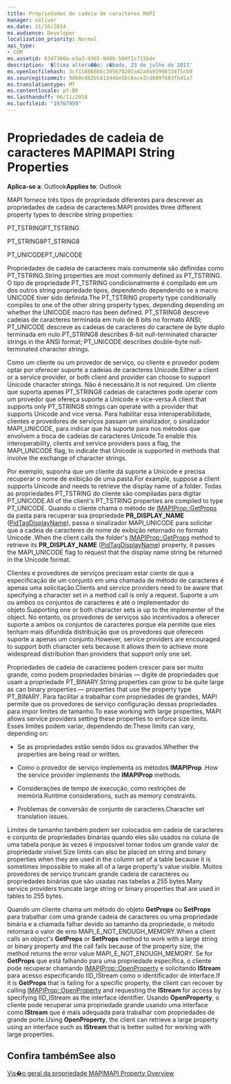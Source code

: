 ```yaml
---
title: Propriedades de cadeia de caracteres MAPI
manager: soliver
ms.date: 11/16/2014
ms.audience: Developer
localization_priority: Normal
api_type:
- COM
ms.assetid: 63d7360a-e3a3-4365-9d46-50df1c715bde
description: '�ltima altera��o: s�bado, 23 de julho de 2011'
ms.openlocfilehash: 3cf118866bbc305678201a42a9a91998334f5cb0
ms.sourcegitcommit: 9d60cd82b5413446e5bc8ace2cd689f683fb41a7
ms.translationtype: MT
ms.contentlocale: pt-BR
ms.lasthandoff: 06/11/2018
ms.locfileid: "19767959"
---
```

# <a name="mapi-string-properties"></a><span data-ttu-id="75a71-103">Propriedades de cadeia de caracteres MAPI</span><span class="sxs-lookup"><span data-stu-id="75a71-103">MAPI String Properties</span></span>

  
  
<span data-ttu-id="75a71-104">**Aplica-se a**: Outlook</span><span class="sxs-lookup"><span data-stu-id="75a71-104">**Applies to**: Outlook</span></span> 
  
<span data-ttu-id="75a71-105">MAPI fornece três tipos de propriedade diferentes para descrever as propriedades de cadeia de caracteres:</span><span class="sxs-lookup"><span data-stu-id="75a71-105">MAPI provides three different property types to describe string properties:</span></span>
  
<span data-ttu-id="75a71-106">PT_TSTRING</span><span class="sxs-lookup"><span data-stu-id="75a71-106">PT_TSTRING</span></span>
  
<span data-ttu-id="75a71-107">PT_STRING8</span><span class="sxs-lookup"><span data-stu-id="75a71-107">PT_STRING8</span></span>
  
<span data-ttu-id="75a71-108">PT_UNICODE</span><span class="sxs-lookup"><span data-stu-id="75a71-108">PT_UNICODE</span></span>
  
<span data-ttu-id="75a71-109">Propriedades de cadeia de caracteres mais comumente são definidas como PT_TSTRING.</span><span class="sxs-lookup"><span data-stu-id="75a71-109">String properties are most commonly defined as PT_TSTRING.</span></span> <span data-ttu-id="75a71-110">O tipo de propriedade PT_TSTRING condicionalmente é compilado em um dos outros string propriedade tipos, dependendo dependendo se a macro UNICODE tiver sido definida.</span><span class="sxs-lookup"><span data-stu-id="75a71-110">The PT_TSTRING property type conditionally compiles to one of the other string property types, depending depending on whether the UNICODE macro has been defined.</span></span> <span data-ttu-id="75a71-111">PT_STRING8 descreve cadeias de caracteres terminada em nulo de 8 bits no formato ANSI; PT_UNICODE descreve as cadeias de caracteres do caractere de byte duplo terminada em nulo.</span><span class="sxs-lookup"><span data-stu-id="75a71-111">PT_STRING8 describes 8-bit null-terminated character strings in the ANSI format; PT_UNICODE describes double-byte null-terminated character strings.</span></span> 
  
<span data-ttu-id="75a71-112">Como um cliente ou um provedor de serviço, ou cliente e provedor podem optar por oferecer suporte a cadeias de caracteres Unicode.</span><span class="sxs-lookup"><span data-stu-id="75a71-112">Either a client or a service provider, or both client and provider can choose to support Unicode character strings.</span></span> <span data-ttu-id="75a71-113">Não é necessário.</span><span class="sxs-lookup"><span data-stu-id="75a71-113">It is not required.</span></span> <span data-ttu-id="75a71-114">Um cliente que suporta apenas PT_STRING8 cadeias de caracteres pode operar com um provedor que ofereça suporte a Unicode e vice-versa.</span><span class="sxs-lookup"><span data-stu-id="75a71-114">A client that supports only PT_STRING8 strings can operate with a provider that supports Unicode and vice versa.</span></span> <span data-ttu-id="75a71-115">Para habilitar essa interoperabilidade, clientes e provedores de serviços passam um sinalizador, o sinalizador MAPI_UNICODE, para indicar que há suporte para nos métodos que envolvem a troca de cadeias de caracteres Unicode.</span><span class="sxs-lookup"><span data-stu-id="75a71-115">To enable this interoperability, clients and service providers pass a flag, the MAPI_UNICODE flag, to indicate that Unicode is supported in methods that involve the exchange of character strings.</span></span> 
  
<span data-ttu-id="75a71-116">Por exemplo, suponha que um cliente dá suporte a Unicode e precisa recuperar o nome de exibição de uma pasta.</span><span class="sxs-lookup"><span data-stu-id="75a71-116">For example, suppose a client supports Unicode and needs to retrieve the display name of a folder.</span></span> <span data-ttu-id="75a71-117">Todas as propriedades PT_TSTRING do cliente são compiladas para digitar PT_UNICODE.</span><span class="sxs-lookup"><span data-stu-id="75a71-117">All of the client's PT_TSTRING properties are compiled to type PT_UNICODE.</span></span> <span data-ttu-id="75a71-118">Quando o cliente chama o método de [IMAPIProp::GetProps](imapiprop-getprops.md) da pasta para recuperar sua propriedade **PR_DISPLAY_NAME** ([PidTagDisplayName](pidtagdisplayname-canonical-property.md)), passa o sinalizador MAPI_UNICODE para solicitar que a cadeia de caracteres de nome de exibição retornado no formato Unicode .</span><span class="sxs-lookup"><span data-stu-id="75a71-118">When the client calls the folder's [IMAPIProp::GetProps](imapiprop-getprops.md) method to retrieve its **PR_DISPLAY_NAME** ([PidTagDisplayName](pidtagdisplayname-canonical-property.md)) property, it passes the MAPI_UNICODE flag to request that the display name string be returned in the Unicode format.</span></span> 
  
<span data-ttu-id="75a71-119">Clientes e provedores de serviços precisam estar ciente de que a especificação de um conjunto em uma chamada de método de caracteres é apenas uma solicitação.</span><span class="sxs-lookup"><span data-stu-id="75a71-119">Clients and service providers need to be aware that specifying a character set in a method call is only a request.</span></span> <span data-ttu-id="75a71-120">Suporte a um ou ambos os conjuntos de caracteres é até o implementador do objeto.</span><span class="sxs-lookup"><span data-stu-id="75a71-120">Supporting one or both character sets is up to the implementer of the object.</span></span> <span data-ttu-id="75a71-121">No entanto, os provedores de serviços são incentivados a oferecer suporte a ambos os conjuntos de caracteres porque ela permite que eles tenham mais difundida distribuição que os provedores que oferecem suporte a apenas um conjunto.</span><span class="sxs-lookup"><span data-stu-id="75a71-121">However, service providers are encouraged to support both character sets because it allows them to achieve more widespread distribution than providers that support only one set.</span></span> 
  
<span data-ttu-id="75a71-122">Propriedades de cadeia de caracteres podem crescer para ser muito grande, como podem propriedades binárias — digite de propriedades que usam a propriedade PT_BINARY.</span><span class="sxs-lookup"><span data-stu-id="75a71-122">String properties can grow to be quite large as can binary properties — properties that use the property type PT_BINARY.</span></span> <span data-ttu-id="75a71-123">Para facilitar a trabalhar com propriedades de grandes, MAPI permite que os provedores de serviço configuração dessas propriedades para impor limites de tamanho.</span><span class="sxs-lookup"><span data-stu-id="75a71-123">To ease working with large properties, MAPI allows service providers setting these properties to enforce size limits.</span></span> <span data-ttu-id="75a71-124">Esses limites podem variar, dependendo de:</span><span class="sxs-lookup"><span data-stu-id="75a71-124">These limits can vary, depending on:</span></span>
  
- <span data-ttu-id="75a71-125">Se as propriedades estão sendo lidos ou gravados.</span><span class="sxs-lookup"><span data-stu-id="75a71-125">Whether the properties are being read or written.</span></span>
    
- <span data-ttu-id="75a71-126">Como o provedor de serviço implementa os métodos **IMAPIProp** .</span><span class="sxs-lookup"><span data-stu-id="75a71-126">How the service provider implements the **IMAPIProp** methods.</span></span> 
    
- <span data-ttu-id="75a71-127">Considerações de tempo de execução, como restrições de memória.</span><span class="sxs-lookup"><span data-stu-id="75a71-127">Runtime considerations, such as memory constraints.</span></span>
    
- <span data-ttu-id="75a71-128">Problemas de conversão de conjunto de caracteres.</span><span class="sxs-lookup"><span data-stu-id="75a71-128">Character set translation issues.</span></span> 
    
<span data-ttu-id="75a71-129">Limites de tamanho também podem ser colocados em cadeia de caracteres e conjunto de propriedades binárias quando eles são usados na coluna de uma tabela porque às vezes é impossível tornar todos um grande valor de propriedade visível.</span><span class="sxs-lookup"><span data-stu-id="75a71-129">Size limits can also be placed on string and binary properties when they are used in the column set of a table because it is sometimes impossible to make all of a large property's value visible.</span></span> <span data-ttu-id="75a71-130">Muitos provedores de serviço truncam grande cadeia de caracteres ou propriedades binárias que são usadas nas tabelas a 255 bytes.</span><span class="sxs-lookup"><span data-stu-id="75a71-130">Many service providers truncate large string or binary properties that are used in tables to 255 bytes.</span></span> 
  
<span data-ttu-id="75a71-131">Quando um cliente chama um método do objeto **GetProps** ou **SetProps** para trabalhar com uma grande cadeia de caracteres ou uma propriedade binária e a chamada falhar devido ao tamanho da propriedade, o método retornará o valor de erro MAPI_E_NOT_ENOUGH_MEMORY.</span><span class="sxs-lookup"><span data-stu-id="75a71-131">When a client calls an object's **GetProps** or **SetProps** method to work with a large string or binary property and the call fails because of the property size, the method returns the error value MAPI_E_NOT_ENOUGH_MEMORY.</span></span> <span data-ttu-id="75a71-132">Se for **GetProps** que está falhando para uma propriedade específica, o cliente pode recuperar chamando [IMAPIProp::OpenProperty](imapiprop-openproperty.md) e solicitando **IStream** para acesso especificando IID_IStream como o identificador de interface.</span><span class="sxs-lookup"><span data-stu-id="75a71-132">If it is **GetProps** that is failing for a specific property, the client can recover by calling [IMAPIProp::OpenProperty](imapiprop-openproperty.md) and requesting the **IStream** for access by specifying IID_IStream as the interface identifier.</span></span> <span data-ttu-id="75a71-133">Usando **OpenProperty**, o cliente pode recuperar uma propriedade grande usando uma interface como **IStream** que é mais adequada para trabalhar com propriedades de grande porte.</span><span class="sxs-lookup"><span data-stu-id="75a71-133">Using **OpenProperty**, the client can retrieve a large property using an interface such as **IStream** that is better suited for working with large properties.</span></span> 
  
## <a name="see-also"></a><span data-ttu-id="75a71-134">Confira também</span><span class="sxs-lookup"><span data-stu-id="75a71-134">See also</span></span>



[<span data-ttu-id="75a71-135">Vis�o geral da propriedade MAPI</span><span class="sxs-lookup"><span data-stu-id="75a71-135">MAPI Property Overview</span></span>](mapi-property-overview.md)

